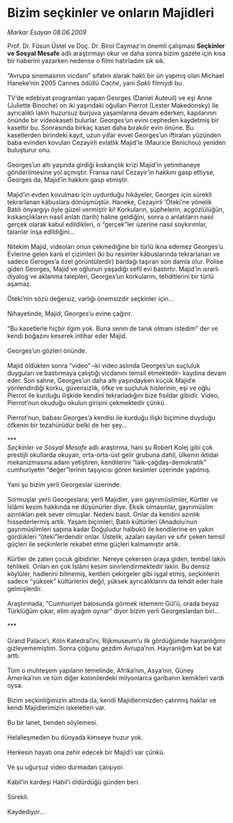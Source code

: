 # Bizim seçkinler ve onların Majidleri

*Markar Esayan 08.06.2009*

<div class="taraf_structure_2col_1zq">
<div class="margen_n">



 <p>Prof. Dr. Füsun Üstel ve Doç. Dr. Birol Caymaz’ın önemli çalışması <b>Seçkinler ve Sosyal Mesafe</b> adlı araştırmayı okur ve daha sonra bizim gazete için kısa bir haberini yazarken nedense o filmi hatırladım sık sık. <br/><br/>“Avrupa sinemasının vicdanı” sıfatını alarak haklı bir ün yapmış olan Michael Haneke’nin 2005 Cannes ödüllü <i>Caché</i>, yani <i>Saklı</i> filmiydi bu. <br/><br/>TV’de edebiyat programları yapan Georges (Daniel Auteuil) ve eşi Anne (Juliette Binoche) on iki yaşındaki oğulları Pierrot (Lester Makedonsky) ile ayrıcalıklı lakin huzursuz burjuva yaşamlarına devam ederken, kapılarının önünde bir videokaseti bulurlar. Georges’un evini cepheden kaydetmiş bir kasettir bu. Sonrasında birkaç kaset daha bırakılır evin önüne. Bu kasetlerden birindeki kayıt, uzun yıllar evvel Georges’un iftiraları yüzünden baba evinden kovulan Cezayirli evlatlık Majid’le (Maurice Benichou) yeniden buluşturur onu. <br/><br/>Georges’un altı yaşında girdiği kıskançlık krizi Majid’in yetimhaneye gönderilmesine yol açmıştır. Fransa nasıl Cezayir’in hakkını gasp ettiyse, Georges da, Majid’in hakkını gasp etmiştir. <br/><br/>Majid’in evden kovulması için uydurduğu hikâyeler, Georges için sürekli tekrarlanan kâbuslara dönüşmüştür. Haneke, Cezayirli ‘Öteki’ne yönelik Batılı önyargıyı öyle güzel vermiştir ki! Korkuların, şüphelerin, açgözlülüğün, kıskançlıkların nasıl anlatı (tarih) haline geldiğini, sonra o anlatıların nasıl gerçek olarak kabul edildikleri, o “gerçek”ler üzerine nasıl soykırımlar, talanlar inşa edildiğini... <br/><br/>Nitekim Majid, videoları onun çekmediğine bir türlü ikna edemez Georges’u. Evlerine gelen kanlı el çizimleri (ki bu resimler kâbuslarında tekrarlanan ve sadece Geroges’a özel görüntülerdir) bardağı taşıran son damla olur. Polise giden Georges, Majid ve oğlunun yaşadığı sefil evi bastırtır. Majid’in ısrarlı diyalog ve aklanma talepleri, Georges’un korkularını, tehditlerini bir türlü aşamaz. <br/><br/>Öteki’nin sözü değersiz, varlığı önemsizdir seçkinler için... <br/><br/>Nihayetinde, Majid, Georges’u evine çağırır. <br/><br/>“Bu kasetlerle hiçbir ilgim yok. Buna senin de tanık olmanı istedim” der ve kendi boğazını keserek intihar eder Majid. <br/><br/>Georges’un gözleri önünde. <br/><br/>Majid öldükten sonra “video” –ki video aslında Georges’un suçluluk duyguları ve bastırmaya çalıştığı vicdanını temsil etmektedir- kaydına devam eder. Son sahne, Georges’un daha altı yaşındayken küçük Majid’e yönlendirdiği korku, güvensizlik, öfke ve suçluluk hislerinin, eşi ve oğlu Pierrot ile kurduğu ilişkide kendini tekrarladığını bize fısıldar gibidir. Video, Pierrot’nun okuduğu okulun girişini çekmektedir çünkü. <br/><br/>Pierrot’nun, babası Georges’a kendisi ile kurduğu ilişki biçimine duyduğu öfkenin bir tezahürüdür belki de her şey... <br/><br/>***<i> <br/>Seçkinler ve Sosyal Mesafe</i> adlı araştırma, hani şu Robert Kolej gibi çok prestijli okullarda okuyan, orta-orta-üst gelir grubuna dahil, ülkenin iktidar mekanizmasına adam yetiştiren, kendilerini “laik-çağdaş-demokratik” cumhuriyetin “değer”lerinin taşıyıcısı gören kesimler üzerinde yapılmış.<br/><br/>Yani şu bizim yerli Georgeslar üzerinde. <br/><br/>Sormuşlar yerli Georgeslara; yerli Majidler, yani gayrımüslimler, Kürtler ve İslâmi kesim hakkında ne düşünürler diye. Eksik olmasınlar, gayrımüslim azınlıkları pek sever olmuşlar. Nedeni basit. Onlar da kendini azınlık hissederlermiş artık. Yaşam biçimleri, Batılı kültürleri (Anadolu’nun gayrımüslimleri sapına kadar Doğuludur halbuki) ile kendilerine en yakın gördükleri “öteki”lerdendir onlar. Üstelik, azalan sayıları ve sıfır çeken temsil güçleri ile seçkinlerle rekabet etme güçleri kalmamıştır artık. <br/><br/>Kürtler de zaten çocuk gibidirler. Nereye çekersen oraya giden, tembel lakin tehlikeli. Onları en çok İslâmi kesim sinirlendirmektedir lakin. Bu densiz köylüler, hadlerini bilmemiş, kentleri çekirgeler gibi işgal etmiş, seçkinlerin sadece “yüksek” kültürlerini değil, yüksek ayrıcalıklarını da tehdit eder hale gelmişlerdir. <br/><br/>Araştırmada, “Cumhuriyet balosunda görmek istemem Gül’ü, orada beyaz Türklüğüm çıkar, elim ayağım oynar” diyor bizim yerli Georgeslardan biri... <br/><br/>*** <br/><br/>Grand Palace’ı, Köln Katedral’ini, Rijkmuseum’u ilk gördüğümde hayranlığımı gizleyememiştim. Sonra çoğunu gezdim Avrupa’nın. Hayranlığım kat be kat arttı. <br/><br/>Tüm o muhteşem yapıların temelinde, Afrika’nın, Asya’nın, Güney Amerika’nın ve tüm diğer kolonilerdeki milyonlarca garibanın kemikleri vardı oysa. <br/><br/>Bizim seçkinliğimizin altında da, kendi Majidlerimizden çalınmış haklar ve kendi Majidlerimizin iskeletleri var. <br/><br/>Bu bir lanet, benden söylemesi. <br/><br/>Helalleşmeden bu dünyada kimseye huzur yok. <br/><br/>Herkesin hayatı ona zehir edecek bir Majid’i var çünkü. <br/><br/>Ve şu uğursuz video durmadan çalışıyor. <br/><br/>Kabil’in kardeşi Habil’i öldürdüğü günden beri. <br/><br/>Sürekli. <br/><br/>Kaydediyor...</p>
<br/>
<br/>
<br/>



<br/>


<div id="taraf_not">
</div>

</div>


</div>
